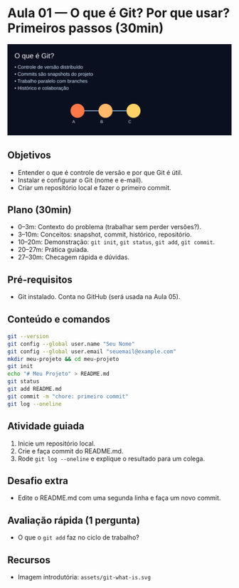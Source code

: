 # Aula 01 — O que é Git? Por que usar? Primeiros passos (30min)

![Visão geral](../assets/git-what-is.svg)

## Objetivos
- Entender o que é controle de versão e por que Git é útil.
- Instalar e configurar o Git (nome e e-mail).
- Criar um repositório local e fazer o primeiro commit.

## Plano (30min)
- 0–3m: Contexto do problema (trabalhar sem perder versões?).
- 3–10m: Conceitos: snapshot, commit, histórico, repositório.
- 10–20m: Demonstração: `git init`, `git status`, `git add`, `git commit`.
- 20–27m: Prática guiada.
- 27–30m: Checagem rápida e dúvidas.

## Pré-requisitos
- Git instalado. Conta no GitHub (será usada na Aula 05).

## Conteúdo e comandos
```bash
git --version
git config --global user.name "Seu Nome"
git config --global user.email "seuemail@example.com"
mkdir meu-projeto && cd meu-projeto
git init
echo "# Meu Projeto" > README.md
git status
git add README.md
git commit -m "chore: primeiro commit"
git log --oneline
```

## Atividade guiada
1. Inicie um repositório local.
2. Crie e faça commit do README.md.
3. Rode `git log --oneline` e explique o resultado para um colega.

## Desafio extra
- Edite o README.md com uma segunda linha e faça um novo commit.

## Avaliação rápida (1 pergunta)
- O que o `git add` faz no ciclo de trabalho?

## Recursos
- Imagem introdutória: `assets/git-what-is.svg`